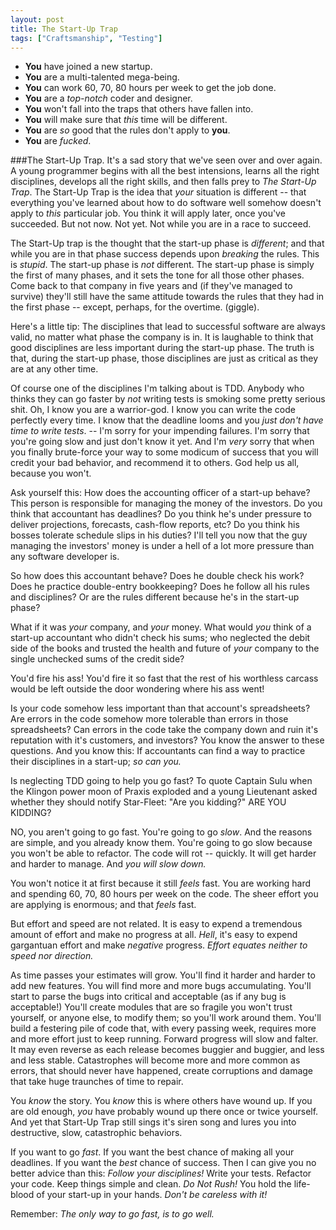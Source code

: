 ```yaml
---
layout: post
title: The Start-Up Trap
tags: ["Craftsmanship", "Testing"]
---
```

* **You** have joined a new startup.
* **You** are a multi-talented mega-being.
* **You** can work 60, 70, 80 hours per week to get the job done.
* **You** are a _top-notch_ coder and designer.  
* **You** won't fall into the traps that others have fallen into.
* **You** will make sure that _this_ time will be different.
* **You** are _so_ good that the rules don't apply to **you**.
* **You** are _fucked_.

###The Start-Up Trap.
It's a sad story that we've seen over and over again.  A young programmer begins with all the best intensions, learns all the right disciplines, develops all the right skills, and then falls prey to _The Start-Up Trap_.   The Start-Up Trap is the idea that _your_ situation is different -- that everything you've learned about how to do software well somehow doesn't apply to _this_ particular job.  You think it will apply later, once you've succeeded.  But not now.  Not yet.  Not while you are in a race to succeed.  

The Start-Up trap is the thought that the start-up phase is _different_; and that while you are in that phase success depends upon _breaking_ the rules.  This is _stupid_.  The start-up phase is _not_ different.  The start-up phase is simply the first of many phases, and it sets the tone for all those other phases.  Come back to that company in five years and (if they've managed to survive) they'll still have the same attitude towards the rules that they had in the first phase -- except, perhaps, for the overtime. (giggle).  

Here's a little tip:  The disciplines that lead to successful software are always valid, no matter what phase the company is in.  It is laughable to think that good disciplines are less important during the start-up phase.  The truth is that, during the start-up phase, those disciplines are just as critical as they are at any other time.

Of course one of the disciplines I'm talking about is TDD.  Anybody who thinks they can go faster by _not_ writing tests is smoking some pretty serious shit.  Oh, I know you are a warrior-god.  I know you can write the code perfectly every time.  I know that the deadline looms and you _just don't have time to write tests_.  -- I'm sorry for your impending failures.  I'm sorry that you're going slow and just don't know it yet.  And I'm _very_ sorry that when you finally brute-force your way to some modicum of success that you will credit your bad behavior, and recommend it to others.  God help us all, because you won't.

Ask yourself this:  How does the accounting officer of a start-up behave?  This person is responsible for managing the money of the investors.  Do you think that accountant has deadlines?  Do you think he's under pressure to deliver projections, forecasts, cash-flow reports, etc?  Do you think his bosses tolerate schedule slips in his duties?  I'll tell you now that the guy managing the investors' money is under a hell of a lot more pressure than any software developer is.  

So how does this accountant behave?  Does he double check his work?  Does he practice double-entry bookkeeping?  Does he follow all his rules and disciplines?  Or are the rules different because he's in the start-up phase? 

What if it was _your_ company, and _your_ money.  What would _you_ think of a start-up accountant who didn't check his sums; who neglected the debit side of the books and trusted the health and future of _your_ company to the single unchecked sums of the credit side?

You'd fire his ass!  You'd fire it so fast that the rest of his worthless carcass would be left outside the door wondering where his ass went!

Is your code somehow less important than that account's spreadsheets?  Are errors in the code somehow more tolerable than errors in those spreadsheets?  Can errors in the code take the company down and ruin it's reputation with it's customers, and investors?  You know the answer to these questions.  And you know this:  If accountants can find a way to practice their disciplines in a start-up; _so can you._

Is neglecting TDD going to help you go fast?  To quote Captain Sulu when the Klingon power moon of Praxis exploded and a young Lieutenant asked whether they should notify Star-Fleet:  "Are you kidding?"  ARE YOU KIDDING?

NO, you aren't going to go fast.  You're going to go _slow_.  And the reasons are simple, and you already know them.  You're going to go slow because you won't be able to refactor.  The code will rot -- quickly.  It will get harder and harder to manage.  And _you will slow down._

You won't notice it at first because it still _feels_ fast.  You are working hard and spending 60, 70, 80 hours per week on the code.  The sheer effort you are applying is enormous; and that _feels_ fast. 

But effort and speed are not related.  It is easy to expend a tremendous amount of effort and make no progress at all.  _Hell_, it's easy to expend gargantuan effort and make _negative_ progress.  _Effort equates neither to speed nor direction._

As time passes your estimates will grow.  You'll find it harder and harder to add new features.  You will find more and more bugs accumulating.  You'll start to parse the bugs into critical and acceptable (as if any bug is acceptable!)  You'll create modules that are so fragile you won't trust yourself, or anyone else, to modify them; so you'll work around them.  You'll build a festering pile of code that, with every passing week, requires more and more effort just to keep running. Forward progress will slow and falter.  It may even reverse as each release becomes buggier and buggier, and less and less stable.  Catastrophes will become more and more common as errors, that should never have happened, create corruptions and damage that take huge traunches of time to repair.

You _know_ the story.  You _know_ this is where others have wound up.  If you are old enough, _you_ have probably wound up there once or twice yourself.  And yet that Start-Up Trap still sings it's siren song and lures you into destructive, slow, catastrophic behaviors.

If you want to go _fast_.  If you want the best chance of making all your deadlines.  If you want the _best_ chance of success.  Then I can give you no better advice than this:  _Follow your disciplines!_  Write your tests.  Refactor your code.  Keep things simple and clean.  _Do Not Rush!_  You hold the life-blood of your start-up in your hands.  _Don't be careless with it!_

Remember: _The only way to go fast, is to go well._






